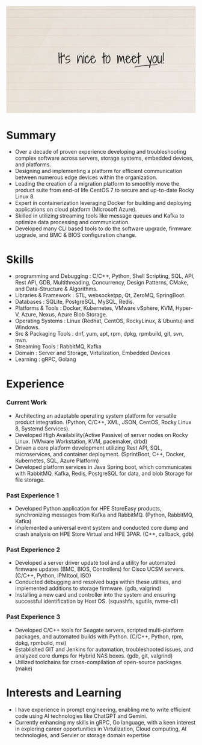 ![Hello](https://github.com/rohit12techie/rohit12techie/blob/main/2.png)
# Summary 
- Over a decade of proven experience developing and troubleshooting complex software across servers, storage systems, embedded devices, and platforms.
- Designing and implementing a platform for efficient communication between numerous edge devices within the organization.
- Leading the creation of a migration platform to smoothly move the product suite from end-of life CentOS 7 to secure and up-to-date Rocky Linux 8.
- Expert in containerization leveraging Docker for building and deploying applications on cloud platform (Microsoft Azure).
- Skilled in utilizing streaming tools like message queues and Kafka to optimize data processing and communication.
- Developed many CLI based tools to do the software upgrade, firmware upgrade, and BMC & BIOS configuration change. 

# Skills
- programming and Debugging :  C/C++, Python, Shell Scripting, SQL, API, Rest API, GDB, Multithreading, Concurrency, Design Patterns, CMake, and Data-Structure & Algorithms.                                        
- Libraries & Framework     :  STL, websocketpp, Qt, ZeroMQ, SpringBoot.
- Databases                 :  SQLite, PostgreSQL, MySQL, Redis.
- Platforms & Tools         :  Docker, Kubernetes, VMware vSphere, KVM, Hyper-V, Azure, Nexus, Azure Blob Storage. 
- Operating Systems         :  Linux (Redhat, CentOS, RockyLinux, & Ubuntu) and Windows.
- Src & Packaging Tools     :  dnf, yum, apt, rpm, dpkg, rpmbuild, git, svn, mvn.
- Streaming Tools           :  RabbitMQ, Kafka
- Domain                    :  Server and Storage, Virtulization, Embedded Devices
- Learning                  :  gRPC, Golang

# Experience
### Current Work
  - Architecting an adaptable operating system platform for versatile product integration. (Python, C/C++, XML, JSON, CentOS, Rocky Linux 8, Systemd Services).
  - Developed High Availability(Active Passive) of server nodes on Rocky Linux. (VMware Workstation, KVM, pacemaker, drbd)
  - Driven a core platform development utilizing Rest API, SQL, microservices, and container deployment. (SprintBoot, C++, Docker, Kubernetes, SQL, Azure Platform)
  - Developed platform services in Java Spring boot, which communicates with RabbitMQ, Kafka, Redis, PostgreSQL for data, and blob Storage for file storage.

### Past Experience 1
  - Developed Python application for HPE StoreEasy products, synchronizing messages from Kafka and RabbitMQ. (Python, RabbitMQ, Kafka)
  - Implemented a universal event system and conducted core dump and crash analysis on HPE Store Virtual and HPE 3PAR. (C++, callback, gdb)

### Past Experience 2
  - Developed a server driver update tool and a utility for automated firmware updates (BMC, BIOS, Controllers) for Cisco UCSM servers. (C/C++, Python, IPMItool, ISO)
  - Conducted debugging and resolved bugs within these utilities, and implemented additions to storage firmware. (gdb, valgrind)
  - Installing a new card and controller into the system and ensuring successful identification by Host OS. (squashfs, sgutils, nvme-cli)

### Past Experience 3
  - Developed C/C++ tools for Seagate servers, scripted multi-platform packages, and automated builds with Python. (C/C++, Python, rpm, dpkg, rpmbuild, msi)
  - Established GIT and Jenkins for automation, troubleshooted issues, and analyzed core dumps for Hybrid NAS boxes. (gdb, git, valgrind)
  - Utilized toolchains for cross-compilation of open-source packages. (make)

# Interests and Learning
  - I have experience in prompt engineering, enabling me to write efficient code using AI technologies like ChatGPT and Gemini.
  - Currently enhancing my skills in gRPC, Go language, with a keen interest in exploring career opportunities in Virtulization, Cloud computing, AI technologies, and Servier or storage domain expertise






